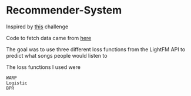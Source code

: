 # Recommender-System

Inspired by [this](https://github.com/llSourcell/recommender_system_challenge) challenge

Code to  fetch data came from [here](https://github.com/ciurana2016/recommender_system_py/blob/master/fetch_lastfm.py)

The goal was to use three different loss functions from the LightFM API to predict what songs people would listen to

The loss functions I used were
```
WARP
Logistic
BPR
```